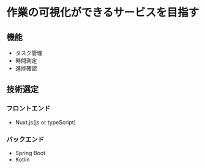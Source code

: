 # 作業の可視化ができるサービスを目指す

## 機能
- タスク管理
- 時間測定
- 進捗確認

## 技術選定
### フロントエンド
- Nuxt.js(js or typeScript)

### バックエンド
- Spring Boot
- Kotlin

